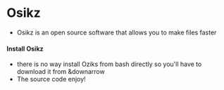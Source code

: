 # Osikz
- Osikz is an open source software that allows you to make files faster
#### Install Osikz
- there is no way install Oziks from bash directly so you'll have to download it from &downarrow
- The source code enjoy!
